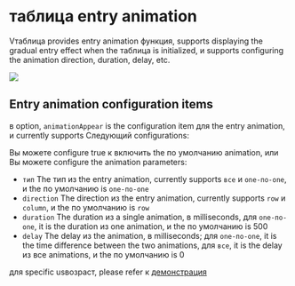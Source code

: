 # таблица entry animation

Vтаблица provides entry animation функция, supports displaying the gradual entry effect when the таблица is initialized, и supports configuring the animation direction, duration, delay, etc.

<div style="display: flex; justify-content: центр;">
  <img src="https://lf9-dp-fe-cms-tos.byteorg.com/obj/bit-cloud/Vтаблица/preview/appear-animation.gif" style="flex: 0 0 50%; заполнение: 10px;">
</div>

## Entry animation configuration items

в option, `animationAppear` is the configuration item для the entry animation, и currently supports Следующий configurations:

Вы можете configure true к включить the по умолчанию animation, или Вы можете configure the animation parameters:
- `тип` The тип из the entry animation, currently supports `все` и `one-по-one`, и the по умолчанию is `one-по-one`
- `direction` The direction из the entry animation, currently supports `row` и `column`, и the по умолчанию is `row`
- `duration` The duration из a single animation, в milliseconds, для `one-по-one`, it is the duration из one animation, и the по умолчанию is 500
- `delay` The delay из the animation, в milliseconds; для `one-по-one`, it is the time difference between the two animations, для `все`, it is the delay из все animations, и the по умолчанию is 0

для specific usвозраст, please refer к [демонстрация](../../демонстрация/animation/appear-animation)
